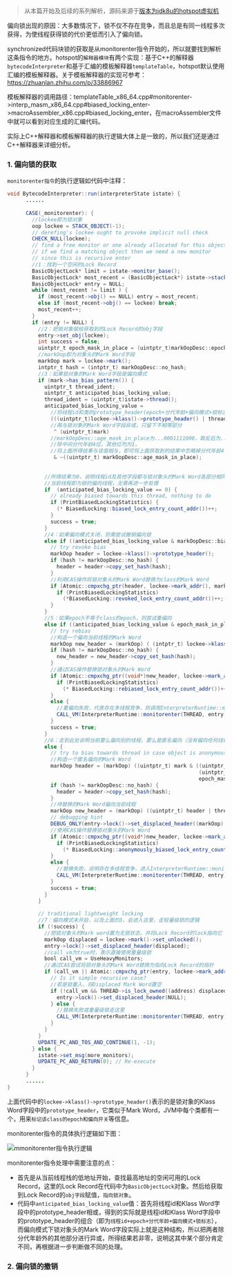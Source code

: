 > 从本篇开始及后续的系列解析，源码来源于[版本为jdk8u的hotspot虚拟机](http://hg.openjdk.java.net/jdk8u/jdk8u/hotspot/file/741cd0f77fac)


偏向锁出现的原因：大多数情况下，锁不仅不存在竞争，而且总是有同一线程多次获得，为使线程获得锁的代价更低而引入了偏向锁。

synchronized代码块锁的获取是从monitorenter指令开始的，所以就要找到解析这条指令的地方。hotspot的``解释器模块``有两个实现：基于C++的解释器``bytecodeInterpreter``和基于汇编的模板解释器``templateTable``，hotspot默认使用汇编的模板解释器。关于模板解释器的实现可参考：https://zhuanlan.zhihu.com/p/33886967

模板解释器的调用路径：templateTable_x86_64.cpp#monitorenter->interp_masm_x86_64.cpp#biased_locking_enter->macroAssembler_x86.cpp#biased_locking_enter，在macroAssembler文件中就可以看到对应生成的汇编代码。

实际上C++解释器和模板解释器的执行逻辑大体上是一致的，所以我们还是通过C++解释器来详细分析。

### 1. 偏向锁的获取

``monitorenter指令``的执行逻辑如代码中注释：

```java
void BytecodeInterpreter::run(interpreterState istate) {   
      ......
 
      CASE(_monitorenter): {
        //lockee即为锁对象
        oop lockee = STACK_OBJECT(-1);
        // derefing's lockee ought to provoke implicit null check
        CHECK_NULL(lockee);
        // find a free monitor or one already allocated for this object
        // if we find a matching object then we need a new monitor
        // since this is recursive enter
        //1：找到一个空闲的Lock Record
        BasicObjectLock* limit = istate->monitor_base();
        BasicObjectLock* most_recent = (BasicObjectLock*) istate->stack_base();
        BasicObjectLock* entry = NULL;
        while (most_recent != limit ) {
          if (most_recent->obj() == NULL) entry = most_recent;
          else if (most_recent->obj() == lockee) break;
          most_recent++;
        }
        if (entry != NULL) {
          //2：把锁对象赋给获取到的Lock Record的obj字段
          entry->set_obj(lockee);
          int success = false;
          uintptr_t epoch_mask_in_place = (uintptr_t)markOopDesc::epoch_mask_in_place;
          //markOop即为对象头的Mark Word字段
          markOop mark = lockee->mark();
          intptr_t hash = (intptr_t) markOopDesc::no_hash;
          //3：如果锁对象的Mark Word字段是偏向模式
          if (mark->has_bias_pattern()) {
            uintptr_t thread_ident;
            uintptr_t anticipated_bias_locking_value;
            thread_ident = (uintptr_t)istate->thread();
            anticipated_bias_locking_value =
              //将线程id和类的prototype_header(epoch+分代年龄+偏向模式+锁标志)相或
              (((uintptr_t)lockee->klass()->prototype_header() | thread_ident)
              //再与锁对象的Mark Word字段异或，只留下不相等部分
               ^ (uintptr_t)mark)
              //markOopDesc::age_mask_in_place为...0001111000，取反后为...1110000111，
              //除中间分代年龄4位，其他位均为1，
              //将上面所得结果与该值相与，即可将上面获取到的结果中忽略掉分代年龄4位
               & ~((uintptr_t) markOopDesc::age_mask_in_place);
 
 
            //所得结果为0，说明线程id及其他字段都与锁对象头的Mark Word各部分相同，
            //当前线程即为锁的偏向线程，无需再进一步处理
            if  (anticipated_bias_locking_value == 0) {
              // already biased towards this thread, nothing to do
              if (PrintBiasedLockingStatistics) {
                (* BiasedLocking::biased_lock_entry_count_addr())++;
              }
              success = true;
            }
            //4：如果偏向模式关闭，则需尝试撤销偏向锁
            else if ((anticipated_bias_locking_value & markOopDesc::biased_lock_mask_in_place) != 0) {
              // try revoke bias
              markOop header = lockee->klass()->prototype_header();
              if (hash != markOopDesc::no_hash) {
                header = header->copy_set_hash(hash);
              }
              //利用CAS操作将锁对象头的Mark Word替换为class的Mark Word
              if (Atomic::cmpxchg_ptr(header, lockee->mark_addr(), mark) == mark) {
                if (PrintBiasedLockingStatistics)
                  (*BiasedLocking::revoked_lock_entry_count_addr())++;
              }
            }
            //5：如果epoch不等于class的epoch，则尝试重偏向
            else if ((anticipated_bias_locking_value & epoch_mask_in_place) !=0) {
              // try rebias
              //构造一个偏向当前线程的Mark Word
              markOop new_header = (markOop) ( (intptr_t) lockee->klass()->prototype_header() | thread_ident);
              if (hash != markOopDesc::no_hash) {
                new_header = new_header->copy_set_hash(hash);
              }
              //通过CAS操作替换锁对象头的Mark Word
              if (Atomic::cmpxchg_ptr((void*)new_header, lockee->mark_addr(), mark) == mark) {
                if (PrintBiasedLockingStatistics)
                  (* BiasedLocking::rebiased_lock_entry_count_addr())++;
              }
              else {
                //重偏向失败，代表存在多线程竞争，则调用InterpreterRuntime::monitorenter进行锁升级
                CALL_VM(InterpreterRuntime::monitorenter(THREAD, entry), handle_exception);
              }
              success = true;
            }
            //6：走到此处说明当前要么偏向别的线程，要么是匿名偏向（没有偏向任何线程）
            else {
              // try to bias towards thread in case object is anonymously biased
              //构造一个匿名偏向的Mark Word
              markOop header = (markOop) ((uintptr_t) mark & ((uintptr_t)markOopDesc::biased_lock_mask_in_place |
                                                              (uintptr_t)markOopDesc::age_mask_in_place |
                                                              epoch_mask_in_place));
              if (hash != markOopDesc::no_hash) {
                header = header->copy_set_hash(hash);
              }
              //待替换的Mark Word偏向当前线程
              markOop new_header = (markOop) ((uintptr_t) header | thread_ident);
              // debugging hint
              DEBUG_ONLY(entry->lock()->set_displaced_header((markOop) (uintptr_t) 0xdeaddead);)
              //使用CAS操作替换锁对象头的Mark Word
              if (Atomic::cmpxchg_ptr((void*)new_header, lockee->mark_addr(), header) == header) {
                if (PrintBiasedLockingStatistics)
                  (* BiasedLocking::anonymously_biased_lock_entry_count_addr())++;
              }
              else {
                //替换失败，说明存在多线程竞争，进入InterpreterRuntime::monitorenter方法
                CALL_VM(InterpreterRuntime::monitorenter(THREAD, entry), handle_exception);
              }
              success = true;
            }
          }
 
          // traditional lightweight locking
          //7：偏向模式未开启，以及上面的3，会进入这里，走轻量级锁的逻辑
          if (!success) {
            //把锁对象头的Mark word置为无锁状态，并将Lock Record的lock指向它
            markOop displaced = lockee->mark()->set_unlocked();
            entry->lock()->set_displaced_header(displaced);
            //call_vm为true时，表示直接使用重量级锁
            bool call_vm = UseHeavyMonitors;
            //通过CAS尝试将锁对象头的Mark Word替换为指向Lock Record的指针
            if (call_vm || Atomic::cmpxchg_ptr(entry, lockee->mark_addr(), displaced) != displaced) {
              // Is it simple recursive case?
              //若是锁重入，将Displaced Mark Word置空
              if (!call_vm && THREAD->is_lock_owned((address) displaced->clear_lock_bits())) {
                entry->lock()->set_displaced_header(NULL);
              } else {
                //替换失败或重量级锁走这里
                CALL_VM(InterpreterRuntime::monitorenter(THREAD, entry), handle_exception);
              }
            }
          }
          UPDATE_PC_AND_TOS_AND_CONTINUE(1, -1);
        } else {
          istate->set_msg(more_monitors);
          UPDATE_PC_AND_RETURN(0); // Re-execute
        }
      }
      ......
}
```

上面代码中的``lockee->klass()->prototype_header()``表示的是锁对象的Klass Word字段中的``prototype_header``，它类似于Mark Word，JVM中每个类都有一个，用来``标记该class的epoch和偏向开关``等信息。

monitorenter指令的具体执行逻辑如下图：

![mmonitorenter指令执行逻辑](https://p1-juejin.byteimg.com/tos-cn-i-k3u1fbpfcp/a192aaab45454ad8a7d8eb204dca01f0~tplv-k3u1fbpfcp-zoom-1.image)

monitorenter指令处理中需要注意的点：
- 首先是从当前线程栈的低地址开始，查找最高地址的空闲可用的Lock Record，这里的Lock Record在代码中为``BasicObjectLock``对象。然后给获取到Lock Record的``obj字段``赋值，``指向锁对象``。
- 代码中``anticipated_bias_locking_value``值：首先将线程id和Klass Word字段中的prototype_header相或，得到的实际就是线程id和Klass Word字段中的prototype_header的组合（即为``线程id+epoch+分代年龄+偏向模式+锁标志``），而偏向模式下锁对象头的Mark Word字段实际上就是这种结构，所以把两者除分代年龄外的其他部分进行异或，所得结果若非零，说明这其中某个部分肯定不同，再根据进一步判断做不同的处理。

### 2. 偏向锁的撤销
